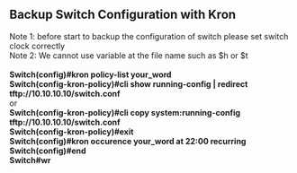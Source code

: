 ## Backup Switch Configuration with Kron 

Note 1: before start to backup the configuration of switch please set switch clock correctly</br>
Note 2: We cannot use variable at the file name such as $h or $t</br></br>
**Switch(config)#kron policy-list your_word**</br>
**Switch(config-kron-policy)#cli show running-config | redirect tftp://10.10.10.10/switch.conf**</br>
or</br>
**Switch(config-kron-policy)#cli copy system:running-config tftp://10.10.10.10/switch.conf**</br>
**Switch(config-kron-policy)#exit**</br>
**Switch(config)#kron occurence your_word at 22:00 recurring**</br>
**Switch(config)#end**</br>
**Switch#wr**</br>
